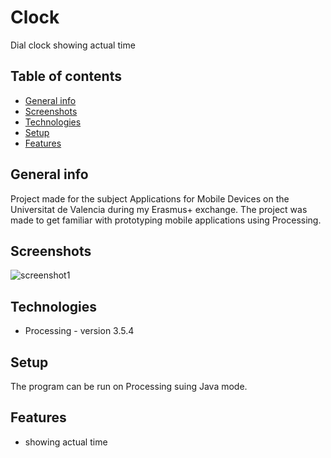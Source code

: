 # Clock
Dial clock showing actual time

## Table of contents
* [General info](#general-info)
* [Screenshots](#screenshots)
* [Technologies](#technologies)
* [Setup](#setup)
* [Features](#features)

## General info
Project made for the subject Applications for Mobile Devices on the Universitat de Valencia during my Erasmus+ exchange. The project was made to get familiar with prototyping mobile applications using Processing.

## Screenshots
![screenshot1](https://user-images.githubusercontent.com/44323943/96348921-764b5580-10ac-11eb-833a-9916b2127e5e.png)

## Technologies
* Processing - version 3.5.4

## Setup
The program can be run on Processing suing Java mode.

## Features
* showing actual time

